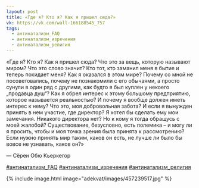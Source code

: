 ```yaml
---
layout: post
title: «Где я? Кто я? Как я пришел сюда?»
vk: https://vk.com/wall-166188545_757
tags:
  - антинатализм_FAQ
  - антинатализм_изречения
  - антинатализм_религия
---
```

«Где я? Кто я? Как я пришел сюда? Что это за вещь, которую называют миром? Что это слово значит? Кто тот, кто заманил меня в бытие и теперь покидает меня? Как я оказался в этом мире? Почему со мной не посоветовались, почему не познакомили с его обычаями, а просто сунули в один ряд с другими, как будто я был куплен у некоего „продавца душ“? Как я обрел интерес к этому большому предприятию, которое называется реальностью? И почему я вообще должен иметь интерес к нему? Что это, моя добровольная забота? И если я вынужден принять в нем участие, где директор? Я хотел бы сделать ему мои замечания. Никакого директора нет? Но к кому я тогда обращусь с моей жалобой? Существование, безусловно, есть полемика – и могу ли я просить, чтобы и моя точка зрения была принята к рассмотрению? Если нужно принять мир таким, каков он есть, не лучше ли было бы вовсе не узнавать, каков он?»

— Сёрен Обю Кьеркегор 

[#антинатализм_FAQ](poisk.html#антинатализм_FAQ)
[#антинатализм_изречения](poisk.html#антинатализм_изречения)
[#антинатализм_религия](poisk.html#антинатализм_религия)

{% include image.html image="adekvat/images/457239517.jpg" %}